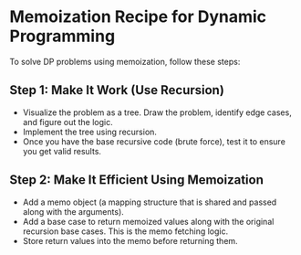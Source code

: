 # Memoization Recipe for Dynamic Programming

To solve DP problems using memoization, follow these steps:

## Step 1: Make It Work (Use Recursion)

- Visualize the problem as a tree. Draw the problem, identify edge cases, and figure out the logic.
- Implement the tree using recursion.
- Once you have the base recursive code (brute force), test it to ensure you get valid results.

## Step 2: Make It Efficient Using Memoization

- Add a memo object (a mapping structure that is shared and passed along with the arguments).
- Add a base case to return memoized values along with the original recursion base cases. This is the memo fetching logic.
- Store return values into the memo before returning them.

